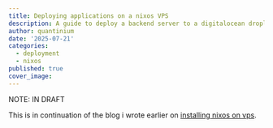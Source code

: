 ```yaml
---
title: Deploying applications on a nixos VPS
description: A guide to deploy a backend server to a digitalocean droplet running nixos.
author: quantinium
date: '2025-07-21'
categories:
  - deployment
  - nixos
published: true
cover_image: 
---
```


NOTE: IN DRAFT

This is in continuation of the blog i wrote earlier on [installing nixos on vps](https://quantinium.dev/blog/01).
